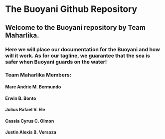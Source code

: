 # The Buoyani Github Repository

## Welcome to the Buoyani repository by Team Maharlika.
### Here we will place our documentation for the Buoyani and how will it work. As for our tagline, we guarantee that the sea is safer when Buoyani guards on the water!

### Team Maharlika Members:
#### Marc Andrie M. Bermundo
#### Erwin B. Bonto
#### Julius Rafael V. Ele
#### Cassia Cyrus C. Olmon
#### Justin Alexis B. Versoza
